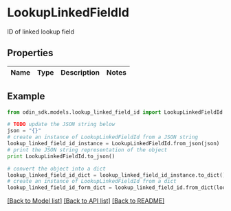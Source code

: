 # LookupLinkedFieldId

ID of linked lookup field

## Properties

Name | Type | Description | Notes
------------ | ------------- | ------------- | -------------

## Example

```python
from odin_sdk.models.lookup_linked_field_id import LookupLinkedFieldId

# TODO update the JSON string below
json = "{}"
# create an instance of LookupLinkedFieldId from a JSON string
lookup_linked_field_id_instance = LookupLinkedFieldId.from_json(json)
# print the JSON string representation of the object
print LookupLinkedFieldId.to_json()

# convert the object into a dict
lookup_linked_field_id_dict = lookup_linked_field_id_instance.to_dict()
# create an instance of LookupLinkedFieldId from a dict
lookup_linked_field_id_form_dict = lookup_linked_field_id.from_dict(lookup_linked_field_id_dict)
```
[[Back to Model list]](../README.md#documentation-for-models) [[Back to API list]](../README.md#documentation-for-api-endpoints) [[Back to README]](../README.md)


